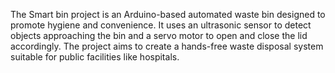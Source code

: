 The Smart bin project is an Arduino-based automated waste bin designed to promote hygiene and convenience.
It uses an ultrasonic sensor to detect objects approaching the bin and a servo motor to open and close the lid accordingly. 
The project aims to create a hands-free waste disposal system suitable for public facilities like hospitals.
